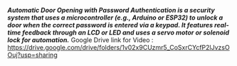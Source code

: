 _**Automatic Door Opening with Password Authentication is a security system that uses a microcontroller (e.g., Arduino or ESP32) to unlock a door when the correct password is entered via a keypad. It features real-time feedback through an LCD or LED and uses a servo motor or solenoid lock for automation.**_
Google Drive link for Video :  https://drive.google.com/drive/folders/1v02x9CUzmr5_CoSxrCYcfP2lJvzsOOuj?usp=sharing
